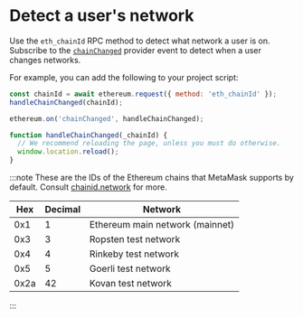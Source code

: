 # Detect a user's network

Use the `eth_chainId` RPC method to detect what network a user is on.
Subscribe to the [`chainChanged`](../reference/provider-api.md#chainchanged) provider event to
detect when a user changes networks.

For example, you can add the following to your project script:

```javascript
const chainId = await ethereum.request({ method: 'eth_chainId' });
handleChainChanged(chainId);

ethereum.on('chainChanged', handleChainChanged);

function handleChainChanged(_chainId) {
  // We recommend reloading the page, unless you must do otherwise.
  window.location.reload();
}
```

:::note
These are the IDs of the Ethereum chains that MetaMask supports by default.
Consult [chainid.network](https://chainid.network) for more.

| Hex  | Decimal | Network                         |
| ---- | ------- | ------------------------------- |
| 0x1  | 1       | Ethereum main network (mainnet) |
| 0x3  | 3       | Ropsten test network            |
| 0x4  | 4       | Rinkeby test network            |
| 0x5  | 5       | Goerli test network             |
| 0x2a | 42      | Kovan test network              |
:::
